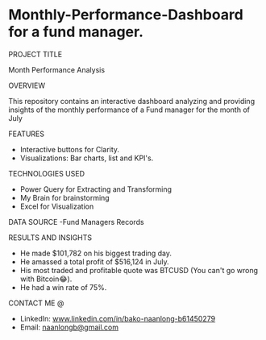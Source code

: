 # Monthly-Performance-Dashboard for a fund manager.

PROJECT TITLE

Month Performance Analysis

OVERVIEW

This repository contains an interactive dashboard analyzing and providing insights of the monthly performance of a Fund manager for the month of July

FEATURES
- Interactive buttons for Clarity.
- Visualizations: Bar charts, list and KPI's.

TECHNOLOGIES USED
- Power Query for Extracting and Transforming
- My Brain for brainstorming
- Excel for Visualization

DATA SOURCE
-Fund Managers Records

RESULTS AND INSIGHTS
- He made $101,782 on his biggest trading day.
- He amassed a total profit of $516,124 in July.
- His most traded and profitable quote was BTCUSD (You can't go wrong with Bitcoin😂).
- He had a win rate of 75%.

CONTACT ME @
- LinkedIn: www.linkedin.com/in/bako-naanlong-b61450279
- Email: naanlongb@gmail.com

